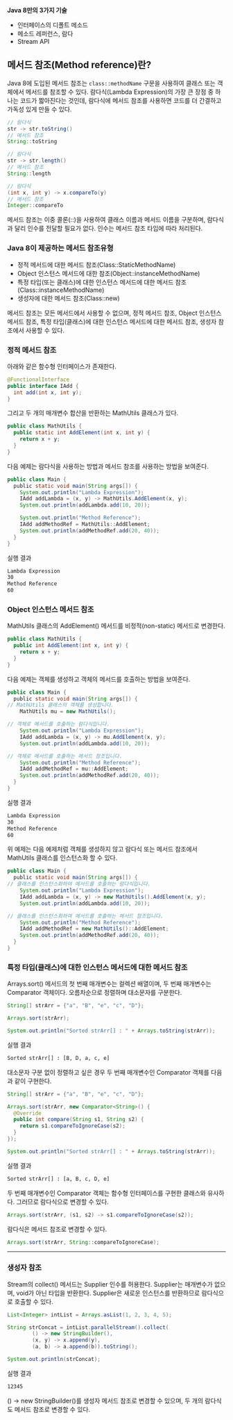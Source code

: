 **Java 8만의 3가지 기술**

- 인터페이스의 디폴트 메소드
- 메소드 레퍼런스, 람다
- Stream API

## **메서드 참조(Method reference)란?**

Java 8에 도입된 메서드 참조는 `class::methodName` 구문을 사용하여 클래스 또는 객체에서 메서드를 참조할 수 있다.
람다식(Lambda Expression)의 가장 큰 장점 중 하나는 코드가 짧아진다는 것인데, 람다식에 메서드 참조를 사용하면 코드를 더 간결하고 가독성 있게 만들 수 있다.

```java
// 람다식
str -> str.toString()
// 메서드 참조
String::toString

// 람다식
str -> str.length()
// 메서드 참조
String::length

// 람다식
(int x, int y) -> x.compareTo(y)
// 메서드 참조
Integer::compareTo
```

메서드 참조는 이중 콜론(::)을 사용하여 클래스 이름과 메서드 이름을 구분하며, 람다식과 달리 인수를 전달할 필요가 없다. 인수는 메서드 참조 타입에 따라 처리된다.

### Java 8이 제공하는 메서드 참조유형

- 정적 메서드에 대한 메서드 참조(Class::StaticMethodName)
- Object 인스턴스 메서드에 대한 참조(Object::instanceMethodName)
- 특정 타입(또는 클래스)에 대한 인스턴스 메서드에 대한 메서드 참조(Class::instanceMethodName)
- 생성자에 대한 메서드 참조(Class::new)

메서드 참조는 모든 메서드에서 사용할 수 없으며, 정적 메서드 참조, Object 인스턴스 메서드 참조, 특정 타입(클래스)에 대한 인스턴스 메서드에 대한 메서드 참조, 생성자 참조에서 사용할 수 있다.

### **정적 메서드 참조**

아래와 같은 함수형 인터페이스가 존재한다.

```java
@FunctionalInterface
public interface IAdd {
  int add(int x, int y);
}
```

그리고 두 개의 매개변수 합산을 반환하는 MathUtils 클래스가 있다.

```java
public class MathUtils {
  public static int AddElement(int x, int y) {
    return x + y;
  }
}
```

다음 예제는 람다식을 사용하는 방법과 메서드 참조를 사용하는 방법을 보여준다.

```java
public class Main {
  public static void main(String args[]) {
    System.out.println("Lambda Expression");
    IAdd addLambda = (x, y) -> MathUtils.AddElement(x, y);
    System.out.println(addLambda.add(10, 20));

    System.out.println("Method Reference");
    IAdd addMethodRef = MathUtils::AddElement;
    System.out.println(addMethodRef.add(20, 40));
  }
}
```

실행 결과

```xml
Lambda Expression
30
Method Reference
60
```

### **Object 인스턴스 메서드 참조**

MathUtils 클래스의 AddElement() 메서드를 비정적(non-static) 메서드로 변경한다.

```java
public class MathUtils {
  public int AddElement(int x, int y) {
    return x + y;
  }
}
```

다음 예제는 객체를 생성하고 객체의 메서드를 호출하는 방법을 보여준다.

```java
public class Main {
  public static void main(String args[]) {
// MathUtils 클래스의 객체를 생성합니다.
    MathUtils mu = new MathUtils();

// 객체로 메서드를 호출하는 람다식입니다.
    System.out.println("Lambda Expression");
    IAdd addLambda = (x, y) -> mu.AddElement(x, y);
    System.out.println(addLambda.add(10, 20));

// 객체로 메서드를 호출하는 메서드 참조입니다.
    System.out.println("Method Reference");
    IAdd addMethodRef = mu::AddElement;
    System.out.println(addMethodRef.add(20, 40));
  }
}
```

실행 결과

```xml
Lambda Expression
30
Method Reference
60
```

위 예제는 다음 예제처럼 객체를 생성하지 않고 람다식 또는 메서드 참조에서 MathUtils 클래스를 인스턴스화 할 수 있다.

```java
public class Main {
  public static void main(String args[]) {
// 클래스를 인스턴스화하여 메서드를 호출하는 람다식입니다.
    System.out.println("Lambda Expression");
    IAdd addLambda = (x, y) -> new MathUtils().AddElement(x, y);
    System.out.println(addLambda.add(10, 20));

// 클래스를 인스턴스화하여 메서드를 호출하는 메서드 참조입니다.
    System.out.println("Method Reference");
    IAdd addMethodRef = new MathUtils()::AddElement;
    System.out.println(addMethodRef.add(20, 40));
  }
}
```

### **특정 타입(클래스)에 대한 인스턴스 메서드에 대한 메서드 참조**

Arrays.sort() 메서드의 첫 번째 매개변수는 컬렉션 배열이며, 두 번째 매개변수는 Comparator 객체이다. 오름차순으로 정렬하며 대소문자를 구분한다.

```java
String[] strArr = {"a", "B", "e", "c", "D"};

Arrays.sort(strArr);

System.out.println("Sorted strArr[] : " + Arrays.toString(strArr));
```

실행 결과

```xml
Sorted strArr[] : [B, D, a, c, e]
```

대소문자 구분 없이 정렬하고 싶은 경우 두 번째 매개변수인 Comparator 객체를 다음과 같이 구현한다.

```java
String[] strArr = {"a", "B", "e", "c", "D"};

Arrays.sort(strArr, new Comparator<String>() {
  @Override
  public int compare(String s1, String s2) {
    return s1.compareToIgnoreCase(s2);
  }
});

System.out.println("Sorted strArr[] : " + Arrays.toString(strArr));
```

실행 결과

```xml
Sorted strArr[] : [a, B, c, D, e]
```

두 번째 매개변수인 Comparator 객체는 함수형 인터페이스를 구현한 클래스와 유사하다. 그러므로 람다식으로 변경할 수 있다.

```java
Arrays.sort(strArr, (s1, s2) -> s1.compareToIgnoreCase(s2));
```

람다식은 메서드 참조로 변경할 수 있다.

```java
Arrays.sort(strArr, String::compareToIgnoreCase);
```

---

### **생성자 참조**

Stream의 collect() 메서드는 Supplier 인수를 허용한다. Supplier는 매개변수가 없으며, void가 아닌 타입을 반환한다. Supplier은 새로운 인스턴스를 반환하므로 람다식으로 호출할 수 있다.

```java
List<Integer> intList = Arrays.asList(1, 2, 3, 4, 5);

String strConcat = intList.parallelStream().collect(
        () -> new StringBuilder(),
        (x, y) -> x.append(y),
        (a, b) -> a.append(b)).toString();

System.out.println(strConcat);
```

실행 결과

```xml
12345
```

() -> new StringBuilder()를 생성자 메서드 참조로 변경할 수 있으며, 두 개의 람다식도 메서드 참조로 변경할 수 있다.
